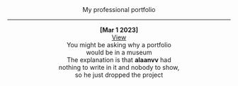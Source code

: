 <div align='center'>
  My professional portfolio

  ---

  __[Mar 1 2023]__  
  [View](https://alaanvv-portfolio.netlify.app)  
  You might be asking why a portfolio  
  would be in a museum  
  The explanation is that **alaanvv**  had  
  nothing to write in it and nobody to show,  
  so he just dropped the project
</div>
